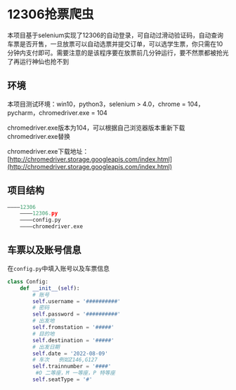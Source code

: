 # 12306抢票爬虫
本项目基于selenium实现了12306的自动登录，可自动过滑动验证码，自动查询车票是否开售，一旦放票可以自动选票并提交订单，可以选学生票，你只需在10分钟内支付即可。需要注意的是该程序要在放票前几分钟运行，要不然票都被抢光了再运行神仙也抢不到



## 环境

本项目测试环境：win10，python3，selenium > 4.0，chrome = 104，pycharm，chromedriver.exe = 104

chromedriver.exe版本为104，可以根据自己浏览器版本重新下载chromedriver.exe替换

chromedriver.exe下载地址：[http://chromedriver.storage.googleapis.com/index.html](http://chromedriver.storage.googleapis.com/index.html)



## 项目结构

```python
————12306
	————12306.py
	————config.py
	————chromedriver.exe
```



## 车票以及账号信息

在`config.py`中填入账号以及车票信息

```python
class Config:
    def __init__(self):
        # 账号
        self.username = '##########'
        # 密码
        self.password = '##########'
        # 出发地
        self.fromstation = '#####'
        # 目的地
        self.destination = '#####'
        # 出发日期
        self.date = '2022-08-09'
        # 车次   例如Z146,G127
        self.trainnumber = '####'
         #O 二等座，M 一等座，P 特等座
        self.seatType = '#'
```
